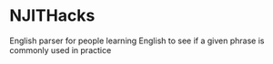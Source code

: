 # NJITHacks
English parser for people learning English to see if a given phrase is commonly used in practice
